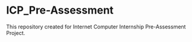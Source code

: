 # ICP_Pre-Assessment
This repository created for Internet Computer Internship Pre-Assessment Project.
